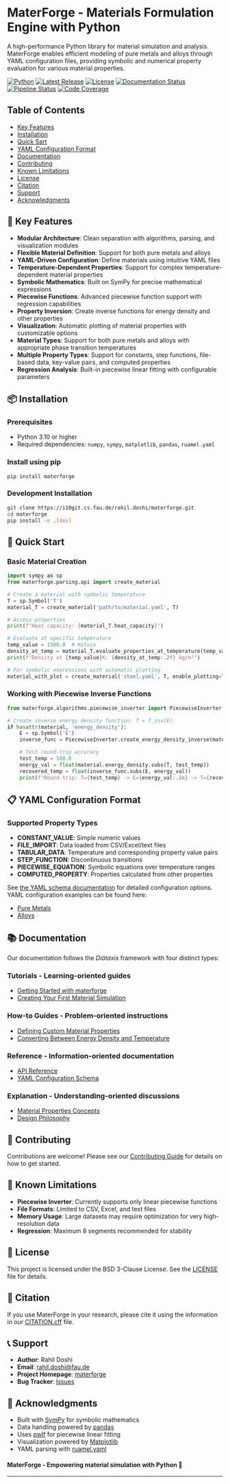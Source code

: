 # MaterForge - Materials Formulation Engine with Python

A high-performance Python library for material simulation and analysis. MaterForge enables efficient modeling of pure metals and alloys through YAML configuration files, providing symbolic and numerical property evaluation for various material properties.

[![Python](https://img.shields.io/badge/python-3.10+-blue.svg)](https://www.python.org/downloads/)
[![Latest Release](https://i10git.cs.fau.de/rahil.doshi/materforge/-/badges/release.svg)](https://i10git.cs.fau.de/rahil.doshi/materforge/-/releases)
[![License](https://img.shields.io/badge/license-BSD%203--Clause-blue.svg)](LICENSE)
[![Documentation Status](https://readthedocs.org/projects/materforge/badge/?version=latest)](https://materforge.readthedocs.io/en/latest/?badge=latest)
[![Pipeline Status](https://i10git.cs.fau.de/rahil.doshi/materforge/badges/master/pipeline.svg)](https://i10git.cs.fau.de/rahil.doshi/materforge/-/pipelines)
[![Code Coverage](https://i10git.cs.fau.de/rahil.doshi/materforge/badges/master/coverage.svg)](https://i10git.cs.fau.de/rahil.doshi/materforge/-/commits/master)

## Table of Contents
- [Key Features](#-key-features)
- [Installation](#-installation)
- [Quick Sart](#-quick-start)
- [YAML Configuration Format](#-yaml-configuration-format)
- [Documentation](#-documentation)
- [Contributing](#-contributing)
- [Known Limitations](#-known-limitations)
- [License](#-license)
- [Citation](#-citation)
- [Support](#-support)
- [Acknowledgments](#-acknowledgments)

## 🚀 Key Features
- **Modular Architecture**: Clean separation with algorithms, parsing, and visualization modules
- **Flexible Material Definition**: Support for both pure metals and alloys
- **YAML-Driven Configuration**: Define materials using intuitive YAML files
- **Temperature-Dependent Properties**: Support for complex temperature-dependent material properties
- **Symbolic Mathematics**: Built on SymPy for precise mathematical expressions
- **Piecewise Functions**: Advanced piecewise function support with regression capabilities
- **Property Inversion**: Create inverse functions for energy density and other properties
- **Visualization**: Automatic plotting of material properties with customizable options
- **Material Types**: Support for both pure metals and alloys with appropriate phase transition temperatures
- **Multiple Property Types**: Support for constants, step functions, file-based data, key-value pairs, and computed properties
- **Regression Analysis**: Built-in piecewise linear fitting with configurable parameters

## 📦 Installation
### Prerequisites
- Python 3.10 or higher
- Required dependencies: `numpy`, `sympy`, `matplotlib`, `pandas`, `ruamel.yaml`

### Install using pip
```
pip install materforge
```
### Development Installation
```bash
git clone https://i10git.cs.fau.de/rahil.doshi/materforge.git
cd materforge
pip install -e .[dev]
```

## 🏃 Quick Start
### Basic Material Creation

```python
import sympy as sp
from materforge.parsing.api import create_material

# Create a material with symbolic temperature
T = sp.Symbol('T')
material_T = create_material('path/to/material.yaml', T)

# Access properties
print(f"Heat capacity: {material_T.heat_capacity}")

# Evaluate at specific temperature
temp_value = 1500.0  # Kelvin
density_at_temp = material_T.evaluate_properties_at_temperature(temp_value)
print(f"Density at {temp_value}K: {density_at_temp:.2f} kg/m³")

# For symbolic expressions with automatic plotting
material_with_plot = create_material('steel.yaml', T, enable_plotting=True)
```
### Working with Piecewise Inverse Functions

```python
from materforge.algorithms.piecewise_inverter import PiecewiseInverter

# Create inverse energy density function: T = f_inv(E)
if hasattr(material, 'energy_density'):
    E = sp.Symbol('E')
    inverse_func = PiecewiseInverter.create_energy_density_inverse(material, 'E')

    # Test round-trip accuracy
    test_temp = 500.0
    energy_val = float(material.energy_density.subs(T, test_temp))
    recovered_temp = float(inverse_func.subs(E, energy_val))
    print(f"Round-trip: T={test_temp} -> E={energy_val:.2e} -> T={recovered_temp:.2f}")
```

## 📋 YAML Configuration Format
### Supported Property Types
- **CONSTANT_VALUE**: Simple numeric values
- **FILE_IMPORT**: Data loaded from CSV/Excel/text files
- **TABULAR_DATA**: Temperature and corresponding property value pairs
- **STEP_FUNCTION**: Discontinuous transitions
- **PIECEWISE_EQUATION**: Symbolic equations over temperature ranges
- **COMPUTED_PROPERTY**: Properties calculated from other properties

See [the YAML schema documentation](docs/reference/yaml_schema.md) for detailed configuration options.
YAML configuration examples can be found here:
- [Pure Metals](src/materforge/data/materials/pure_metals/Al/Al.yaml)
- [Alloys](src/materforge/data/materials/alloys/1.4301/1.4301.yaml)

## 📚 Documentation
Our documentation follows the _Diátaxis_ framework with four distinct types:
### Tutorials - Learning-oriented guides
- [Getting Started with materforge](docs/tutorials/getting_started.md)
- [Creating Your First Material Simulation](docs/tutorials/first_simulation.md)
### How-to Guides - Problem-oriented instructions
- [Defining Custom Material Properties](docs/how-to/define_materials.md)
- [Converting Between Energy Density and Temperature](docs/how-to/energy_temperature_conversion.md)
### Reference - Information-oriented documentation
- [API Reference](docs/reference/api)
- [YAML Configuration Schema](docs/reference/yaml_schema.md)
### Explanation - Understanding-oriented discussions
- [Material Properties Concepts](docs/explanation/material_properties.md)
- [Design Philosophy](docs/explanation/design_philosophy.md)

## 🤝 Contributing
Contributions are welcome! Please see our [Contributing Guide](CONTRIBUTING.md) for details on how to get started.

## 🐛 Known Limitations
- **Piecewise Inverter**: Currently supports only linear piecewise functions
- **File Formats**: Limited to CSV, Excel, and text files
- **Memory Usage**: Large datasets may require optimization for very high-resolution data
- **Regression**: Maximum 8 segments recommended for stability

## 📄 License
This project is licensed under the BSD 3-Clause License. See the [LICENSE](LICENSE) file for details.

## 📖 Citation
If you use MaterForge in your research, please cite it using the information in our [CITATION.cff](CITATION.cff) file.

## 📞 Support
- **Author**: Rahil Doshi
- **Email**: rahil.doshi@fau.de
- **Project Homepage**: [materforge](https://i10git.cs.fau.de/rahil.doshi/materforge)
- **Bug Tracker**: [Issues](https://i10git.cs.fau.de/rahil.doshi/materforge/-/issues)

## 🙏 Acknowledgments
- Built with [SymPy](https://www.sympy.org/) for symbolic mathematics
- Data handling powered by [pandas](https://pandas.pydata.org/)
- Uses [pwlf](https://github.com/cjekel/piecewise_linear_fit_py) for piecewise linear fitting
- Visualization powered by [Matplotlib](https://matplotlib.org/)
- YAML parsing with [ruamel.yaml](https://yaml.dev/doc/ruamel.yaml/)

#### MaterForge - Empowering material simulation with Python 🚀

---
